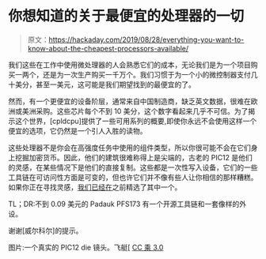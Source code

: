 # 你想知道的关于最便宜的处理器的一切

> 原文：<https://hackaday.com/2019/08/28/everything-you-want-to-know-about-the-cheapest-processors-available/>

我们这些在工作中使用微处理器的人会熟悉它们的成本，无论我们是为一个项目购买一两个，还是为一次生产购买一千万个。我们习惯于为一个小的微控制器支付几十美分，甚至一美元，这可能是我们期望找到的最便宜的了。

然而，有一个更便宜的设备阶层，通常来自中国制造商，缺乏英文数据，很难在欧洲或美洲采购。这些芯片每个不到 10 美分，这个数字看起来几乎不可信。为了揭示这个世界，[cpldcpu]提供了一些可用系列的概要,即使你永远不会使用这样一个便宜的选项，它仍然是一个引人入胜的读物。

这些处理器不是你会在高强度任务中使用的组件类型，所以你很可能不会在它们身上挖掘加密货币。因此，他们的建筑很难称得上是尖端的，古老的 PIC12 是他们的灵感，在某些情况下是他们的直接复制。这些都是一次性写入设备，它们的一些工具链在可访问性方面是可变的，但也许它们并不像有些人让你相信的那样糟糕。如果你正在寻找灵感，[我们已经在](https://hackaday.com/2019/04/26/making-a-three-cent-microcontroller-useful/)之前精选了其中一个。

TL；DR:不到 0.09 美元的 Padauk PFS173 有一个开源工具链和一套像样的外设。

谢谢[威尔科尔]的提示。

图片:一个真实的 PIC12 die 镜头。飞艇[ [CC 乘 3.0](https://commons.wikimedia.org/wiki/File:PIC12C508-HD.jpg)